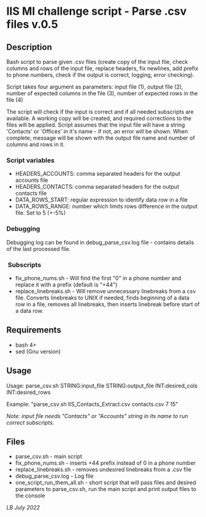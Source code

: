 # IIS MI challenge script - Parse .csv files v.0.5

## Description

Bash script to parse given .csv files (create copy of the input file, check columns and rows of the input file, replace headers, fix newlines, add prefix to phone numbers, check if the output is correct, logging, error checking).

Script takes four argument as parameters: input file (1), output file (2),  number of expected columns in the file (3), number of expected rows in the file (4)

The script will check if the input is correct and if all needed subscripts are available. A working copy will be created, and required corrections to the files will be applied. Script assumes that the input file will have a string 'Contacts' or 'Offices' in it's name - if not, an error will be shown.
When complete, message will be shown with the output file name and number of columns and rows in it.

### Script variables

- HEADERS_ACCOUNTS: comma separated headers for the output accounts file
- HEADERS_CONTACTS: comma separated headers for the output contacts file
- DATA_ROWS_START: regular expression to identify data row in a file
- DATA_ROWS_RANGE: number which limits rows difference in the output file. Set to 5 (+-5%)

### Debugging

Debugging log can be found in debug_parse_csv.log file - contains details of the last processed file.

###  Subscripts

- fix_phone_nums.sh - Will find the first "0" in a phone number and replace it with a prefix (default is "+44")
- replace_linebreaks.sh - Will remove unnecessary linebreaks from a csv file. Converts linebreaks to UNIX if needed, finds beginning of a data row in a file, removes all linebreaks, then inserts linebreak before start of a data row.

## Requirements

- bash 4+
- sed (Gnu version)

## Usage

Usage: parse_csv.sh STRING:input_file STRING:output_file INT:desired_cols INT:desired_rows

Example: "parse_csv.sh IIS_Contacts_Extract.csv contacts.csv 7 15"

*Note: input file needs "Contacts" or "Accounts" string in its name to run correct subscripts.*

## Files

- parse_csv.sh - main script
- fix_phone_nums.sh - inserts +44 prefix instead of 0 in a phone number
- replace_linebreaks.sh - removes undesired linebreaks from a .csv file
- debug_parse_csv.log - Log file
- one_script_run_them_all.sh - short script that will pass files and desired parameters to parse_csv.sh, run the main script and print output files to the console

*LB July 2022*
